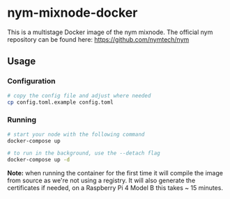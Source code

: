 # nym-mixnode-docker

This is a multistage Docker image of the nym mixnode. The official nym repository can be found here:
https://github.com/nymtech/nym

## Usage

### Configuration

```sh
# copy the config file and adjust where needed
cp config.toml.example config.toml
```

### Running

```sh
# start your node with the following command
docker-compose up

# to run in the background, use the --detach flag
docker-compose up -d
```

**Note:** when running the container for the first time it will compile the image from source as we're not using a registry. It will also generate the certificates if needed, on a Raspberry Pi 4 Model B this takes ~ 15 minutes.

